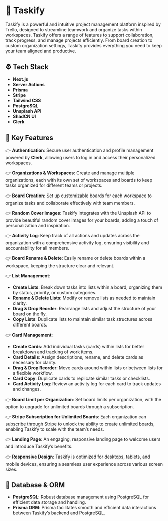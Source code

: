 # 🤖 Taskify

Taskify is a powerful and intuitive project management platform inspired by Trello, designed to streamline teamwork and organize tasks within workspaces. Taskify offers a range of features to support collaboration, track progress, and manage projects efficiently. From board creation to custom organization settings, Taskify provides everything you need to keep your team aligned and productive.

## ⚙️ Tech Stack

- **Next.js**
- **Server Actions**
- **Prisma**
- **Stripe**
- **Tailwind CSS**
- **PostgreSQL**
- **Unsplash API**
- **ShadCN UI**
- **Clerk**

## 🔋 Key Features

👉 **Authentication**: Secure user authentication and profile management powered by **Clerk**, allowing users to log in and access their personalized workspaces.

👉 **Organizations & Workspaces**: Create and manage multiple organizations, each with its own set of workspaces and boards to keep tasks organized for different teams or projects.

👉 **Board Creation**: Set up customizable boards for each workspace to organize tasks and collaborate effectively with team members.

👉 **Random Cover Images**: Taskify integrates with the Unsplash API to provide beautiful random cover images for your boards, adding a touch of personalization and inspiration.

👉 **Activity Log**: Keep track of all actions and updates across the organization with a comprehensive activity log, ensuring visibility and accountability for all members.

👉 **Board Rename & Delete**: Easily rename or delete boards within a workspace, keeping the structure clear and relevant.

👉 **List Management**:
- **Create Lists**: Break down tasks into lists within a board, organizing them by status, priority, or custom categories.
- **Rename & Delete Lists**: Modify or remove lists as needed to maintain clarity.
- **Drag & Drop Reorder**: Rearrange lists and adjust the structure of your board on the fly.
- **Copy Lists**: Duplicate lists to maintain similar task structures across different boards.

👉 **Card Management**:
- **Create Cards**: Add individual tasks (cards) within lists for better breakdown and tracking of work items.
- **Card Details**: Assign descriptions, rename, and delete cards as necessary for clarity.
- **Drag & Drop Reorder**: Move cards around within lists or between lists for a flexible workflow.
- **Card Copy**: Duplicate cards to replicate similar tasks or checklists.
- **Card Activity Log**: Review an activity log for each card to track updates and changes.

👉 **Board Limit per Organization**: Set board limits per organization, with the option to upgrade for unlimited boards through a subscription.

👉 **Stripe Subscription for Unlimited Boards**: Each organization can subscribe through Stripe to unlock the ability to create unlimited boards, enabling Taskify to scale with the team’s needs.

👉 **Landing Page**: An engaging, responsive landing page to welcome users and introduce Taskify’s benefits.

👉 **Responsive Design**: Taskify is optimized for desktops, tablets, and mobile devices, ensuring a seamless user experience across various screen sizes.

## 📂 Database & ORM

- **PostgreSQL**: Robust database management using PostgreSQL for efficient data storage and handling.
- **Prisma ORM**: Prisma facilitates smooth and efficient data interactions between Taskify’s backend and PostgreSQL.
